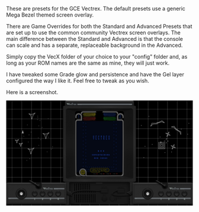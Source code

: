 These are presets for the GCE Vectrex. The default presets use a generic Mega Bezel themed screen overlay.

There are Game Overrides for both the Standard and Advanced Presets that are set up to use the common community Vectrex screen overlays. The main difference between the Standard and Advanced is that the console can scale and has a separate, replaceable background in the Advanced.

Simply copy the VecX folder of your choice to your "config" folder and, as long as your ROM names are the same as mine, they will just work.

I have tweaked some Grade glow and persistence and have the Gel layer configured the way I like it. Feel free to tweak as you wish.

Here is a screenshot.

![](images/Berzerk%20(World).jpg)